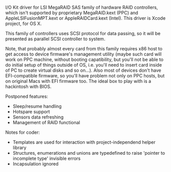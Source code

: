 I/O Kit driver for LSI MegaRAID SAS family of hardware RAID controllers, which isn't supported by proprietary MegaRAID.kext (PPC) and AppleLSIFusionMPT.kext or  AppleRAIDCard.kext (Intel). This driver is Xcode project, for OS X.

This family of controllers uses SCSI protocol for data passing, so it will be presented as parallel SCSI controller to system.

Note, that probably almost every card from this family requires x86 host to get access to device firmware's management utility (maybe such card will work on PPC machine, without booting capatibility, but you'll not be able to do initial setup of things outside of OS, i.e. you'll need to insert card inside of PC to create virtual disks and so on...). Also most of devices don't have EFI-compatible firmware, so you'll have problem not only on PPC hosts, but on original Macs with EFI firmware too. The ideal box to play with is a hackintosh with BIOS.

Postponed features:
- Sleep/resume handling
- Hotspare support
- Sensors data refreshing
- Management of RAID functional

Notes for coder:
- Templates are used for interaction with project-independend helper library
- Structures, enumerations and unions are typedefined to raise 'pointer to incomplete type' invisible errors
- Incapsulation ignored
